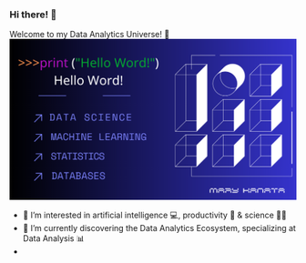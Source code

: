 ### Hi there! 👋 
Welcome to my Data Analytics Universe! 🚀
![My Interests!](https://raw.githubusercontent.com/maryKanata/maryKanata/main/photo/hello%20world!.png)
- 👀 I’m interested in artificial intelligence 💻, productivity 💪 & science 👩‍🚀
- 🌱 I’m currently discovering the Data Analytics Ecosystem, specializing at Data Analysis 📊
- 


